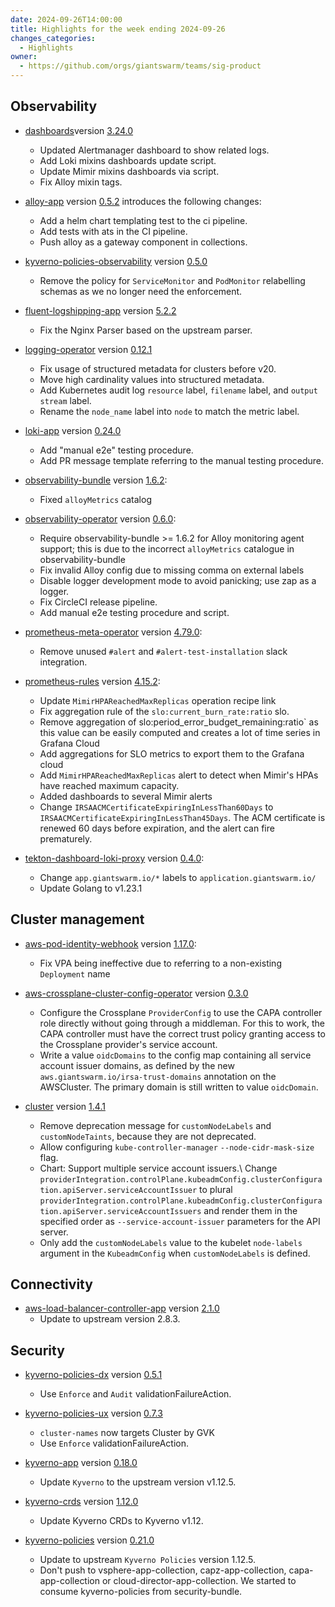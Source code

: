 ```yaml
---
date: 2024-09-26T14:00:00
title: Highlights for the week ending 2024-09-26
changes_categories:
  - Highlights
owner:
  - https://github.com/orgs/giantswarm/teams/sig-product
---
```


## Observability

- [dashboards](https://github.com/giantswarm/dashboards)version [3.24.0](https://github.com/giantswarm/dashboards/compare/v3.23.0...v3.24.0)
    - Updated Alertmanager dashboard to show related logs.
    - Add Loki mixins dashboards update script.
    - Update Mimir mixins dashboards via script.
    - Fix Alloy mixin tags.

- [alloy-app](https://github.com/giantswarm/alloy-app) version [0.5.2](https://github.com/giantswarm/alloy-app/compare/v0.3.0...v0.5.2) introduces the following changes:
    - Add a helm chart templating test to the ci pipeline.
    - Add tests with ats in the CI pipeline.
    - Push alloy as a gateway component in collections.

- [kyverno-policies-observability](https://github.com/giantswarm/kyverno-policies-observability) version [0.5.0](https://github.com/giantswarm/kyverno-policies-observability/compare/v0.4.0...v0.5.0)
    - Remove the policy for `ServiceMonitor` and `PodMonitor` relabelling schemas as we no longer need the enforcement.

- [fluent-logshipping-app](https://github.com/giantswarm/fluent-logshipping-app) version [5.2.2](https://github.com/giantswarm/fluent-logshipping-app/compare/v5.2.1...v5.2.2)
    - Fix the Nginx Parser based on the upstream parser.

- [logging-operator](https://github.com/giantswarm/logging-operator) version [0.12.1](https://github.com/giantswarm/logging-operator/compare/v0.12.0...v0.12.1)
    - Fix usage of structured metadata for clusters before v20.
    - Move high cardinality values into structured metadata.
    - Add Kubernetes audit log `resource` label, `filename` label, and `output stream` label.
    - Rename the `node_name` label into `node` to match the metric label.

- [loki-app](https://github.com/giantswarm/loki-app) version [0.24.0](https://github.com/giantswarm/loki-app/compare/v0.23.0...v0.24.0)
    - Add "manual e2e" testing procedure.
    - Add PR message template referring to the manual testing procedure.

- [observability-bundle](https://github.com/giantswarm/observability-bundle) version [1.6.2](https://github.com/giantswarm/observability-bundle/compare/v1.6.1...v1.6.2):
    - Fixed `alloyMetrics` catalog

- [observability-operator](https://github.com/giantswarm/observability-operator) version [0.6.0](https://github.com/giantswarm/observability-operator/compare/v0.4.1...v0.6.0):
    - Require observability-bundle >= 1.6.2 for Alloy monitoring agent support; this is due to the incorrect `alloyMetrics` catalogue in observability-bundle
    - Fix invalid Alloy config due to missing comma on external labels
    - Disable logger development mode to avoid panicking; use zap as a logger.
    - Fix CircleCI release pipeline.
    - Add manual e2e testing procedure and script.

- [prometheus-meta-operator](https://github.com/giantswarm/prometheus-meta-operator) version [4.79.0](https://github.com/giantswarm/prometheus-meta-operator/compare/v4.78.2...v4.79.0):
    - Remove unused `#alert` and `#alert-test-installation` slack integration.

- [prometheus-rules](https://github.com/giantswarm/prometheus-rules) version [4.15.2](https://github.com/giantswarm/prometheus-rules/compare/v4.15.1...v4.15.2):
    - Update `MimirHPAReachedMaxReplicas` operation recipe link
    - Fix aggregation rule of the `slo:current_burn_rate:ratio` slo.
    - Remove aggregation of slo:period_error_budget_remaining:ratio` as this value can be easily computed and creates a lot of time series in Grafana Cloud
    - Add aggregations for SLO metrics to export them to the Grafana cloud
    - Add `MimirHPAReachedMaxReplicas` alert to detect when Mimir's HPAs have reached maximum capacity.
    - Added dashboards to several Mimir alerts
    - Change `IRSAACMCertificateExpiringInLessThan60Days` to `IRSAACMCertificateExpiringInLessThan45Days`. The ACM certificate is renewed 60 days before expiration, and the alert can fire prematurely.

- [tekton-dashboard-loki-proxy](https://github.com/giantswarm/tekton-dashboard-loki-proxy) version [0.4.0](https://github.com/giantswarm/tekton-dashboard-loki-proxy/compare/v0.3.0...v0.4.0):
    - Change `app.giantswarm.io/*` labels to `application.giantswarm.io/`
    - Update Golang to v1.23.1

## Cluster management

- [aws-pod-identity-webhook](https://github.com/giantswarm/aws-pod-identity-webhook) version [1.17.0](https://github.com/giantswarm/aws-pod-identity-webhook/compare/v1.16.0...v1.17.0):
    - Fix VPA being ineffective due to referring to a non-existing `Deployment` name

- [aws-crossplane-cluster-config-operator](https://github.com/giantswarm/aws-crossplane-cluster-config-operator) version [0.3.0](https://github.com/giantswarm/aws-crossplane-cluster-config-operator/compare/v0.2.1...v0.3.0)
    - Configure the Crossplane `ProviderConfig` to use the CAPA controller role directly without going through a middleman. For this to work, the CAPA controller must have the correct trust policy granting access to the Crossplane provider's service account.
    - Write a value `oidcDomains` to the config map containing all service account issuer domains, as defined by the new `aws.giantswarm.io/irsa-trust-domains` annotation on the AWSCluster. The primary domain is still written to value `oidcDomain`.

- [cluster](https://github.com/giantswarm/cluster) version [1.4.1](https://github.com/giantswarm/cluster/compare/v1.4.0...v1.4.1)
    - Remove deprecation message for `customNodeLabels` and `customNodeTaints`, because they are not deprecated.
    - Allow configuring `kube-controller-manager` `--node-cidr-mask-size` flag.
    - Chart: Support multiple service account issuers.\ Change `providerIntegration.controlPlane.kubeadmConfig.clusterConfiguration.apiServer.serviceAccountIssuer` to plural `providerIntegration.controlPlane.kubeadmConfig.clusterConfiguration.apiServer.serviceAccountIssuers` and render them in the specified order as `--service-account-issuer` parameters for the API server.
    - Only add the `customNodeLabels` value to the kubelet `node-labels` argument in the `KubeadmConfig` when `customNodeLabels` is defined.

## Connectivity

- [aws-load-balancer-controller-app](https://github.com/giantswarm/aws-load-balancer-controller-app) version [2.1.0](https://github.com/giantswarm/aws-load-balancer-controller-app/compare/v2.0.0...v2.1.0)
    - Update to upstream version 2.8.3.

## Security

- [kyverno-policies-dx](https://github.com/giantswarm/kyverno-policies-dx) version [0.5.1](https://github.com/giantswarm/kyverno-policies-dx/compare/v0.5.0...v0.5.1)
    - Use `Enforce` and `Audit` validationFailureAction.

- [kyverno-policies-ux](https://github.com/giantswarm/kyverno-policies-ux) version [0.7.3](https://github.com/giantswarm/kyverno-policies-ux/compare/v0.7.2...v0.7.3)
    - `cluster-names` now targets Cluster by GVK
    - Use `Enforce` validationFailureAction.

- [kyverno-app](https://github.com/giantswarm/kyverno-app) version [0.18.0](https://github.com/giantswarm/kyverno-app/compare/v0.17.16...v0.18.0)
    - Update `Kyverno` to the upstream version v1.12.5.

- [kyverno-crds](https://github.com/giantswarm/kyverno-crds) version [1.12.0](https://github.com/giantswarm/kyverno-crds/compare/v1.11.1...v1.12.0)
    - Update Kyverno CRDs to Kyverno v1.12.

- [kyverno-policies](https://github.com/giantswarm/kyverno-policies) version [0.21.0](https://github.com/giantswarm/kyverno-policies/compare/v0.20.2...v0.21.0)
    - Update to upstream `Kyverno Policies` version 1.12.5.
    - Don't push to vsphere-app-collection, capz-app-collection, capa-app-collection or cloud-director-app-collection. We started to consume kyverno-policies from security-bundle.
